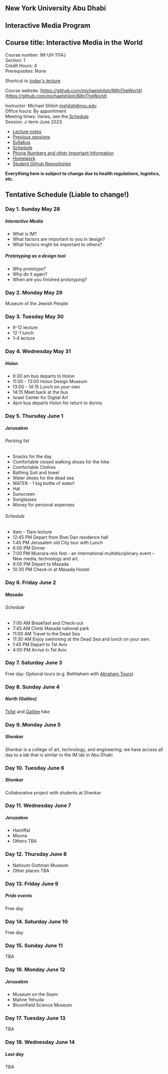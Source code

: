 ## New York University Abu Dhabi    
## Interactive Media Program    
## Course title: Interactive Media in the World
Course number: IM-UH 1114J  
Section: 1    
Credit Hours: 4         
Prerequisites: None       

Shortcut to [today's lecture](lectureNotes.md/#todays-lecture)  

Course website: [https://github.com/michaelshiloh/IMInTheWorld](https://github.com/michaelshiloh/IMInTheWorld)      

Instructor: Michael Shiloh mshiloh@nyu.edu    
Office hours: By appointment  
Meeting times: Varies, see the [Schedule](schedule.md)  
Session: J-term June 2023  
- [Lecture notes](lectureNotes.md)
- [Previous sessions](previousSessions/previousSessions)
- [Syllabus](syllabus.md)
- [Schedule](schedule.md)
- [Phone Numbers and other Important Information](info.md)
- [Homework](homework.md)
- [Student Github Repositories](https://github.com/danielnivia/IMintheWorld)

**Everything here is subject to change due to health regulations, logistics, etc.**

## Tentative Schedule (**Liable to change!**)

### Day 1. Sunday May 28
##### Interactive Media
- What is IM?
- What factors are important to you in design?
- What factors might be important to others?
##### Prototyping as a design tool
- Why prototype?
- Why do it again?
- When are you finished prototyping?
### Day 2. Monday May 29
Museum of the Jewish People
### Day 3. Tuesday May 30
- 9-12 lecture
- 12-1 lunch
- 1-4 lecture
### Day 4. Wednesday May 31
##### Holon
- 9:30 am bus departs to Holon
- 11:00 - 13:00 Holon  Design Museum
- 13:00 - 14:15 Lunch on your own
- 14:15	Meet back at the bus
- Israel Center for Digital Art
- 4pm bus departs Holon for return to dorms
### Day 5. Thursday June 1
##### Jerusalem
###### Packing list
- Snacks for the day
- Comfortable closed walking shoes for the hike
- Comfortable Clothes
- Bathing Suit and towel
- Water shoes for the dead sea
- WATER - 1 big bottle of water!
- Hat
- Sunscreen
- Sunglasses
- Money for personal expenses
###### Schedule
- 9am - 11am lecture 
- 12:45 PM Depart from Bnei Dan residence hall
- 1:45 PM Jerusalem old City tour with Lunch
- 6:00 PM Dinner
- 7:00 PM Musrara-mix fest - an international multidisciplinary event – New media, technology and art.
- 9:00 PM Depart to Masada
- 10:30 PM Check-in at Masada Hostel
### Day 6. Friday June 2
##### Masada
###### Schedule
- 7:00 AM Breakfast and Check-out
- 7:45 AM Climb Masada national park
- 11:00 AM Travel to the Dead Sea
- 11:30 AM Enjoy swimming at the Dead Sea and lunch on your own.
- 1:45 PM Depart to Tel Aviv
- 4:00 PM Arrive in Tel Aviv
### Day 7. Saturday June 3
Free day: Optional tours (e.g. Bethlahem with [Abraham
Tours](https://www.abrahamtours.com/)) 
### Day 8. Sunday June 4
##### North (Galilee)
[Tsfat](https://en.wikipedia.org/wiki/Safed) and
[Galilee](https://en.wikipedia.org/wiki/Galilee) hike
### Day 9. Monday June 5
##### Shenkar
Shenkar is a college of art, technology, and engineering; we have access all
day to a lab that is similar to the IM lab in Abu Dhabi
### Day 10. Tuesday June 6
##### Shenkar
Collaborative project with students at Shenkar
### Day 11. Wednesday June 7
##### Jerusalem
- Hamiffal
- Moona
- Others TBA
### Day 12. Thursday June 8
- Nahoum Guttman Museum
- Other places TBA
### Day 13. Friday June 9
##### Pride events
Free day
### Day 14. Saturday June 10
Free day
### Day 15. Sunday June 11
TBA
### Day 16. Monday June 12
##### Jerusalem
- Museum on the Seam
- Mahne Yehuda
- Bloomfield Science Museum
### Day 17. Tuesday June 13
TBA
### Day 18. Wednesday June 14
##### Last day
TBA
